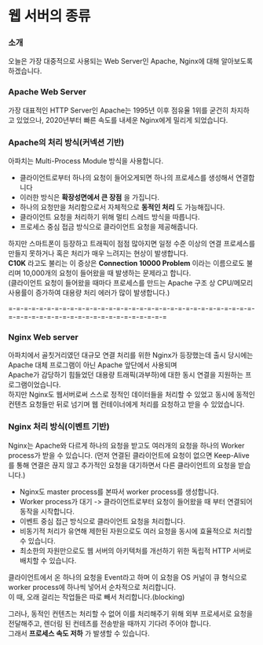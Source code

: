 웹 서버의 종류
==============
### 소개
오늘은 가장 대중적으로 사용되는 Web Server인 Apache, Nginx에 대해 알아보도록 하겠습니다.

### Apache Web Server

가장 대표적인 HTTP Server인 Apache는 1995년 이후 점유율 1위를 굳건히 차지하고 있었으나, 2020년부터 빠른 속도를 내세운 Nginx에게 밀리게 되었습니다.

### Apache의 처리 방식(커넥션 기반)

아파치는 Multi-Process Module 방식을 사용합니다.
- 클라이언트로부터 하나의 요청이 들어오게되면 하나의 프로세스를 생성해서 연결합니다
- 이러한 방식은 __확장성면에서 큰 장점__ 을 가집니다.
- 하나의 요청만을 처리함으로서 자체적으로 __동적인 처리__ 도 가능해집니다.
- 클라이언트 요청을 처리하기 위해 멀티 스레드 방식을 따릅니다.
- 프로세스 중심 접금 방식으로 클라이언트 요청을 제공해줍니다.
 
하지만 스마트폰이 등장하고 트래픽이 점점 많아지면 일정 수준 이상의 연결 프로세스를 만들지 못하거나 혹은 처리가 매우 느려지는 현상이 발생합니다.  
__C10K__ 라고도 불리는 이 증상은 __Connection 10000 Problem__ 이라는 이름으로도 불리며 10,000개의 요청이 들어왔을 때 발생하는 문제라고 합니다.  
(클라이언트 요청이 들어왔을 때마다 프로세스를 만드는 Apache 구조 상 CPU/메모리 사용률이 증가하여 대용량 처리 에러가 많이 발생합니다.)

=-=-=-=-=-=-=-=-=-=-=-=-=-=-=-=-=-=-=-=-=-=-=-=-=-=-=-=-=-=-=-=-=-=-=-=-=-=-=-=-=-=-=-=-=-=-=-=-=-=-=-=-=

### Nginx Web server

아파치에서 골칫거리였던 대규모 연결 처리를 위한 Nginx가 등장했는데 출시 당시에는 Apache 대체 프로그램이 아닌 Apache 앞단에서 사용되며  
Apache가 감당하기 힘들었던 대용량 트래픽(과부하)에 대한 동시 연결을 지원하는 프로그램이었습니다.  
하지만 Nginx도 웹서버로써 스스로 정적인 데이터들을 처리할 수 있었고 동시에 동적인 컨텐츠 요청들만 뒤로 넘기며 웹 컨테이너에게 처리를 요청하고 받을 수 있었습니다.  

### Nginx 처리 방식(이벤트 기반)

Nginx는 Apache와 다르게 하나의 요청을 받고도 여러개의 요청을 하나의 Worker process가 받을 수 있습니다.
(먼저 연결된 클라이언트에 요청이 없으면 Keep-Alive를 통해 연결은 끊지 않고 추가적인 요청을 대기하면서 다른 클라이언트의 요청을 받습니다.)

- Nginx도 master process를 본따서 worker process를 생성합니다.
- Worker process가 대기 -> 클라이언트로부터 요청이 들어왔을 때 부터 연결되어 동작을 시작합니다.
- 이벤트 중심 접근 방식으로 클라이언트 요청을 처리합니다.
- 비동기적 처리가 유연해 제한된 자원으로도 여러 요청을 동시에 효율적으로 처리할 수 있습니다.
- 최소한의 자원만으로도 웹 서버의 아키텍처를 개선하기 위한 독립적 HTTP 서버로 배치할 수 있습니다.

클라이언트에서 온 하나의 요청을 Event라고 하며 이 요청을 OS 커널이 큐 형식으로 worker process에 하나씩 넣어서 순차적으로 처리합니다.   
이 때, 오래 걸리는 작업들은 따로 빼서 처리합니다.(blocking)

그러나, 동적인 컨텐츠는 처리할 수 없어 이를 처리해주기 위해 외부 프로세서로 요청을 전달해주고, 렌더링 된 컨테츠를 전송받을 때까지 기다려 주어야 합니다.  
그래서 __프로세스 속도 저하__ 가 발생할 수 있습니다.


